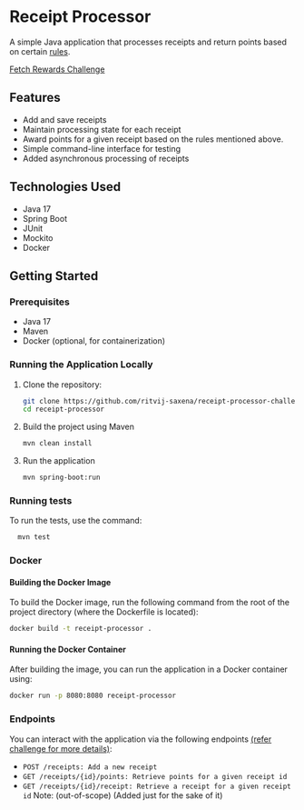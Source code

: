 # Receipt Processor

A simple Java application that processes receipts and return points based on certain [rules](https://github.com/fetch-rewards/receipt-processor-challenge?tab=readme-ov-file#rules).

[Fetch Rewards Challenge](https://github.com/fetch-rewards/receipt-processor-challenge)

## Features

- Add and save receipts
- Maintain processing state for each receipt
- Award points for a given receipt based on the rules mentioned above.
- Simple command-line interface for testing
- Added asynchronous processing of receipts

## Technologies Used

- Java 17
- Spring Boot
- JUnit
- Mockito
- Docker

## Getting Started

### Prerequisites

- Java 17
- Maven
- Docker (optional, for containerization)

### Running the Application Locally

1. Clone the repository:

   ```bash
   git clone https://github.com/ritvij-saxena/receipt-processor-challenge.git
   cd receipt-processor
   ```

2. Build the project using Maven
    ```bash
    mvn clean install
    ```   
3. Run the application
    ```bash
    mvn spring-boot:run
    ```
### Running tests
To run the tests, use the command:
```bash
  mvn test
```

### Docker
#### Building the Docker Image
To build the Docker image, run the following command from the root of the project directory (where the Dockerfile is located):
```bash
docker build -t receipt-processor .
```

#### Running the Docker Container
After building the image, you can run the application in a Docker container using:
```bash
docker run -p 8080:8080 receipt-processor
```


### Endpoints
You can interact with the application via the following endpoints [(refer challenge for more details)](https://github.com/fetch-rewards/receipt-processor-challenge?tab=readme-ov-file#summary-of-api-specification):

- `POST /receipts: Add a new receipt`
- `GET /receipts/{id}/points: Retrieve points for a given receipt id`
- `GET /receipts/{id}/receipt: Retrieve a receipt for a given receipt id` 
  Note: (out-of-scope) (Added just for the sake of it)
